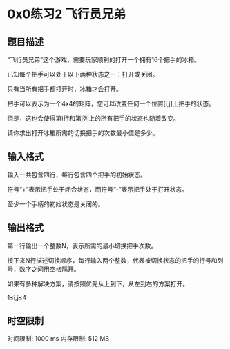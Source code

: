 # 0x0练习2 飞行员兄弟

## 题目描述

“飞行员兄弟”这个游戏，需要玩家顺利的打开一个拥有16个把手的冰箱。

已知每个把手可以处于以下两种状态之一：打开或关闭。

只有当所有把手都打开时，冰箱才会打开。

把手可以表示为一个4х4的矩阵，您可以改变任何一个位置[i,j]上把手的状态。

但是，这也会使得第i行和第j列上的所有把手的状态也随着改变。

请你求出打开冰箱所需的切换把手的次数最小值是多少。

## 输入格式

输入一共包含四行，每行包含四个把手的初始状态。

符号“+”表示把手处于闭合状态，而符号“-”表示把手处于打开状态。

至少一个手柄的初始状态是关闭的。

## 输出格式

第一行输出一个整数N，表示所需的最小切换把手次数。

接下来N行描述切换顺序，每行输入两个整数，代表被切换状态的把手的行号和列号，数字之间用空格隔开。

如果有多种解决方案，请按照优先从上到下，从左到右的方案打开。

1≤i,j≤4

## 时空限制

时间限制: 1000 ms
内存限制: 512 MB
